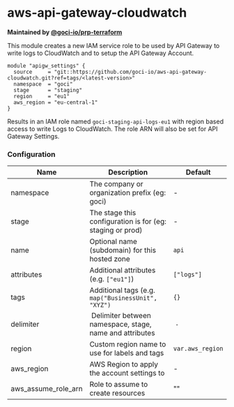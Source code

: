 # aws-api-gateway-cloudwatch

**Maintained by [@goci-io/prp-terraform](https://github.com/orgs/goci-io/teams/prp-terraform)**

This module creates a new IAM service role to be used by API Gateway to write logs to CloudWatch and to setup the API Gateway Account. 

```hcl
module "apigw_settings" {
  source     = "git::https://github.com/goci-io/aws-api-gateway-cloudwatch.git?ref=tags/<latest-version>"
  namespace  = "goci"
  stage      = "staging"
  region     = "eu1"
  aws_region = "eu-central-1"
}
```

Results in an IAM role named `goci-staging-api-logs-eu1` with region based access to write Logs to CloudWatch.
The role ARN will also be set for API Gateway Settings.

### Configuration

| Name | Description | Default |
|-----------------|----------------------------------------|---------|
| namespace | The company or organization prefix (eg: goci) | - |
| stage | The stage this configuration is for (eg: staging or prod) | - |
| name | Optional name (subdomain) for this hosted zone | `api` |
| attributes | Additional attributes (e.g. `["eu1"]`) | `["logs"]` | 
| tags | Additional tags (e.g. `map("BusinessUnit", "XYZ")` | `{}` | 
| delimiter | Delimiter between namespace, stage, name and attributes | `-` |
| region | Custom region name to use for labels and tags | `var.aws_region` |
| aws_region | AWS Region to apply the account settings to | - |
| aws_assume_role_arn | Role to assume to create resources | "" |

